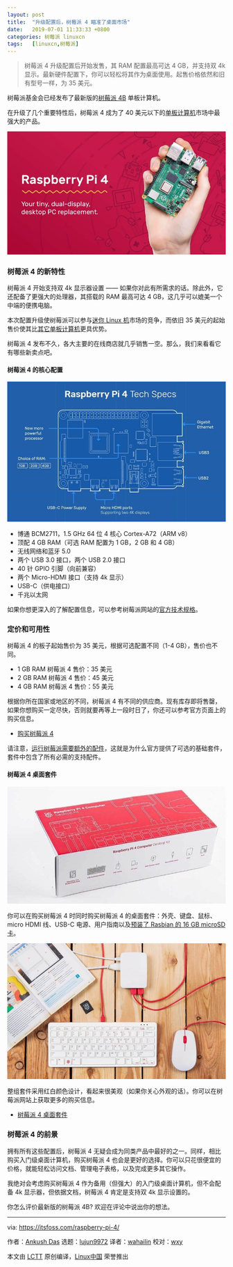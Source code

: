 ```yaml
---
layout: post
title:	"升级配置后，树莓派 4 瞄准了桌面市场"
date:	2019-07-01 11:33:33 +0800 
categories:	树莓派 linuxcn 
tags:	[linuxcn,树莓派]
---
```




> 
> 树莓派 4 升级配置后开始发售，其 RAM 配置最高可达 4 GB，并支持双 4k 显示。最新硬件配置下，你可以轻松将其作为桌面使用。起售价格依然和旧有型号一样，为 35 美元。
> 
> 
> 


树莓派基金会已经发布了最新版的[树莓派 4B](https://www.raspberrypi.org/products/raspberry-pi-4-model-b/) 单板计算机。


在升级了几个重要特性后，树莓派 4 成为了 40 美元以下的[单板计算机](https://itsfoss.com/raspberry-pi-alternatives/)市场中最强大的产品。


![Raspberry Pi 4](/Asserts/Images/album/201907/01/113336ojk6rdnkjzjfqjj6.jpg)


### 树莓派 4 的新特性






树莓派 4 开始支持双 4k 显示器设置 —— 如果你对此有所需求的话。除此外，它还配备了更强大的处理器，其搭载的 RAM 最高可达 4 GB，这几乎可以媲美一个中端的便携电脑。


本次配置升级使树莓派可以参与[迷你 Linux 机](https://itsfoss.com/linux-based-mini-pc/)市场的竞争，而依旧 35 美元的起始售价使其比[其它单板计算机](https://itsfoss.com/raspberry-pi-alternatives/)更具优势。


树莓派 4 发布不久，各大主要的在线商店就几乎销售一空。那么，我们来看看它有哪些新卖点吧。


#### 树莓派 4 的核心配置


![Raspberry Pi 4 Tech Specs](/Asserts/Images/album/201907/01/113338y8cxx73ouituldkb.jpg)


* 博通 BCM2711，1.5 GHz 64 位 4 核心 Cortex-A72（ARM v8）
* 顶配 4 GB RAM（可选 RAM 配置为 1 GB，2 GB 和 4 GB）
* 无线网络和蓝牙 5.0
* 两个 USB 3.0 接口，两个 USB 2.0 接口
* 40 针 GPIO 引脚（向前兼容）
* 两个 Micro-HDMI 接口（支持 4k 显示）
* USB-C（供电接口）
* 千兆以太网


如果你想更深入的了解配置信息，可以参考树莓派网站的[官方技术规格](https://www.raspberrypi.org/products/raspberry-pi-4-model-b/specifications/)。


### 定价和可用性


树莓派 4 的板子起始售价为 35 美元，根据可选配置不同（1-4 GB），售价也不同。


* 1 GB RAM 树莓派 4 售价：35 美元
* 2 GB RAM 树莓派 4 售价：45 美元
* 4 GB RAM 树莓派 4 售价：55 美元


根据你所在国家或地区的不同，树莓派 4 有不同的供应商。现有库存即将售罄，如果你想购买一定尽快，否则就要再等上一段时日了，你还可以参考官方页面上的购买信息。


* [购买树莓派 4](https://www.raspberrypi.org/products/raspberry-pi-4-model-b/)


请注意，[运行树莓派需要额外的配件](https://itsfoss.com/things-you-need-to-get-your-raspberry-pi-working/)，这就是为什么官方提供了可选的基础套件，套件中包含了所有必需的支持配件。


#### 树莓派 4 桌面套件


![Raspberry Pi 4 Desktop Kit](/Asserts/Images/album/201907/01/113339k4zwmobm84iyb8hb.jpg)


你可以在购买树莓派 4 时同时购买树莓派 4 的桌面套件：外壳、键盘、鼠标、micro HDMI 线、USB-C 电源、用户指南以及[预装了 Rasbian 的 16 GB microSD 卡](https://itsfoss.com/tutorial-how-to-install-raspberry-pi-os-raspbian-wheezy/)。


![Raspberry Pi Branded Desktop Kit](/Asserts/Images/album/201907/01/113340fbl4gvitzslpbsl4.jpg)


整组套件采用红白颜色设计，看起来很美观（如果你关心外观的话）。你可以在树莓派网站上获取更多的购买信息。


* [树莓派 4 桌面套件](https://www.raspberrypi.org/products/raspberry-pi-4-desktop-kit/)


### 树莓派 4 的前景


拥有所有这些配置后，树莓派 4 无疑会成为同类产品中最好的之一。同样，相比购买入门级桌面计算机，购买树莓派 4 也会是更好的选择。你可以只花很便宜的价格，就能轻松访问文档、管理电子表格，以及完成更多其它操作。


我绝对会考虑购买树莓派 4 作为备用（但强大）的入门级桌面计算机，但不会配备 4k 显示器，但依据文档，树莓派 4 肯定是支持双 4k 显示设置的。


你怎么评价最新版的树莓派 4B? 欢迎在评论中说出你的想法。




---


via: <https://itsfoss.com/raspberry-pi-4/>


作者：[Ankush Das](https://itsfoss.com/author/ankush/) 选题：[lujun9972](https://github.com/lujun9972) 译者：[wahailin](https://github.com/wahailin) 校对：[wxy](https://github.com/wxy)


本文由 [LCTT](https://github.com/LCTT/TranslateProject) 原创编译，[Linux中国](https://linux.cn/) 荣誉推出
